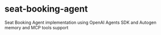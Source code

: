 # seat-booking-agent
Seat Booking Agent implementation using OpenAI Agents SDK and Autogen memory and MCP tools support
